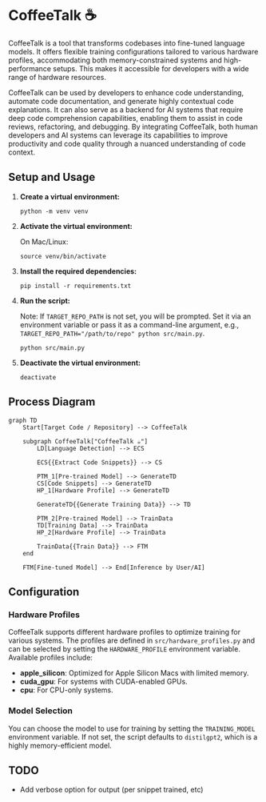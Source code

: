 # CoffeeTalk ☕

CoffeeTalk is a tool that transforms codebases into fine-tuned language models. It offers flexible training configurations tailored to various hardware profiles, accommodating both memory-constrained systems and high-performance setups. This makes it accessible for developers with a wide range of hardware resources.

CoffeeTalk can be used by developers to enhance code understanding, automate code documentation, and generate highly contextual code explanations. It can also serve as a backend for AI systems that require deep code comprehension capabilities, enabling them to assist in code reviews, refactoring, and debugging. By integrating CoffeeTalk, both human developers and AI systems can leverage its capabilities to improve productivity and code quality through a nuanced understanding of code context.

## Setup and Usage

1. **Create a virtual environment:**
   ```
   python -m venv venv
   ```
2. **Activate the virtual environment:**
   
   On Mac/Linux:
   ```
   source venv/bin/activate
   ```
3. **Install the required dependencies:**
   ```
   pip install -r requirements.txt
   ```
4. **Run the script:**

   Note: If `TARGET_REPO_PATH` is not set, you will be prompted. Set it via an environment variable or pass it as a command-line argument, e.g., `TARGET_REPO_PATH="/path/to/repo" python src/main.py`.
   ```
   python src/main.py
   ```
5. **Deactivate the virtual environment:**
   ```
   deactivate
   ```

## Process Diagram

```mermaid
graph TD
    Start[Target Code / Repository] --> CoffeeTalk

    subgraph CoffeeTalk["CoffeeTalk ☕"]
        LD[Language Detection] --> ECS

        ECS{{Extract Code Snippets}} --> CS

        PTM_1[Pre-trained Model] --> GenerateTD
        CS[Code Snippets] --> GenerateTD
        HP_1[Hardware Profile] --> GenerateTD

        GenerateTD{{Generate Training Data}} --> TD

        PTM_2[Pre-trained Model] --> TrainData
        TD[Training Data] --> TrainData
        HP_2[Hardware Profile] --> TrainData

        TrainData{{Train Data}} --> FTM
    end

    FTM[Fine-tuned Model] --> End[Inference by User/AI]
```

## Configuration

### Hardware Profiles

CoffeeTalk supports different hardware profiles to optimize training for various systems. The profiles are defined in `src/hardware_profiles.py` and can be selected by setting the `HARDWARE_PROFILE` environment variable. Available profiles include:

- **apple_silicon**: Optimized for Apple Silicon Macs with limited memory.
- **cuda_gpu**: For systems with CUDA-enabled GPUs.
- **cpu**: For CPU-only systems.

### Model Selection

You can choose the model to use for training by setting the `TRAINING_MODEL` environment variable. If not set, the script defaults to `distilgpt2`, which is a highly memory-efficient model.


## TODO

- Add verbose option for output (per snippet trained, etc)

